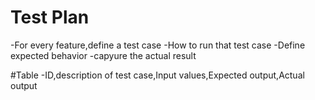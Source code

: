 # Test Plan
-For every feature,define a test case
-How to run that test case
-Define expected behavior
-capyure the actual result

#Table
-ID,description of test case,Input values,Expected output,Actual output